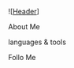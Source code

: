 ![[Header](https://github.com/dmitrybdrv/dmitrybdrv/blob/main/assets/Banner.png)]

About Me

languages & tools

Follo Me